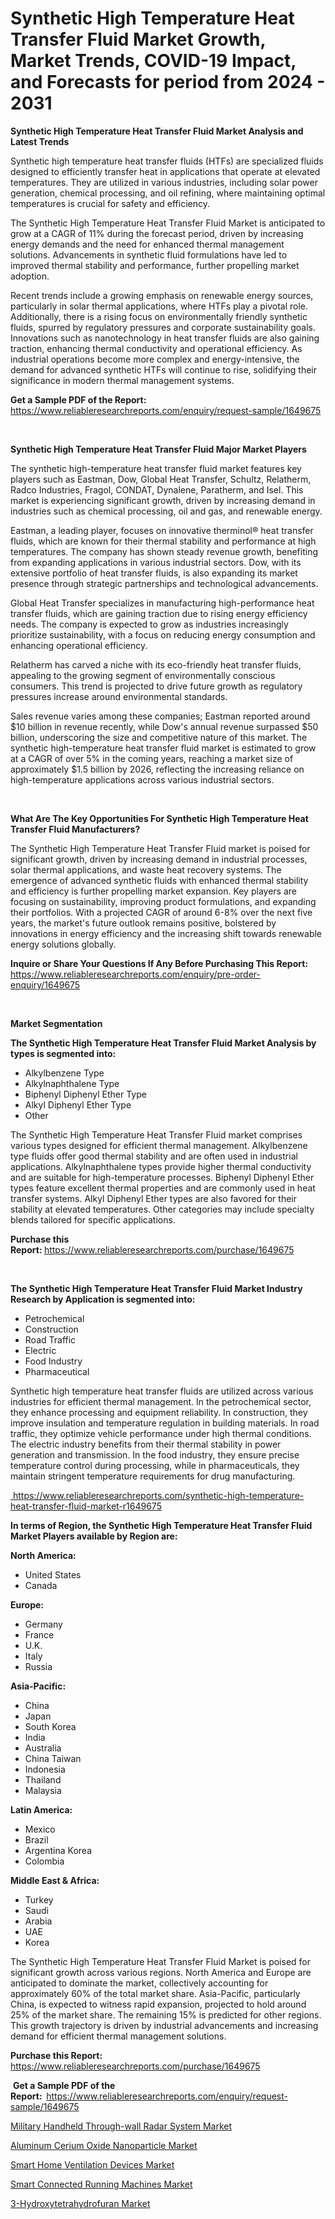 <p><h1>Synthetic High Temperature Heat Transfer Fluid Market Growth, Market Trends, COVID-19 Impact, and Forecasts for period from 2024 - 2031</h1></p><p><strong>Synthetic High Temperature Heat Transfer Fluid Market Analysis and Latest Trends</strong></p>
<p><p>Synthetic high temperature heat transfer fluids (HTFs) are specialized fluids designed to efficiently transfer heat in applications that operate at elevated temperatures. They are utilized in various industries, including solar power generation, chemical processing, and oil refining, where maintaining optimal temperatures is crucial for safety and efficiency. </p><p>The Synthetic High Temperature Heat Transfer Fluid Market is anticipated to grow at a CAGR of 11% during the forecast period, driven by increasing energy demands and the need for enhanced thermal management solutions. Advancements in synthetic fluid formulations have led to improved thermal stability and performance, further propelling market adoption. </p><p>Recent trends include a growing emphasis on renewable energy sources, particularly in solar thermal applications, where HTFs play a pivotal role. Additionally, there is a rising focus on environmentally friendly synthetic fluids, spurred by regulatory pressures and corporate sustainability goals. Innovations such as nanotechnology in heat transfer fluids are also gaining traction, enhancing thermal conductivity and operational efficiency. As industrial operations become more complex and energy-intensive, the demand for advanced synthetic HTFs will continue to rise, solidifying their significance in modern thermal management systems.</p></p>
<p><strong>Get a Sample PDF of the Report:&nbsp;</strong> <a href="https://www.reliableresearchreports.com/enquiry/request-sample/1649675?utm_campaign=1453&utm_medium=2&utm_source=Github&utm_content=ia&utm_term=15102024&utm_id=synthetic-high-temperature-heat-transfer-fluid">https://www.reliableresearchreports.com/enquiry/request-sample/1649675</a></p>
<p>&nbsp;</p>
<p><strong>Synthetic High Temperature Heat Transfer Fluid Major Market Players</strong></p>
<p><p>The synthetic high-temperature heat transfer fluid market features key players such as Eastman, Dow, Global Heat Transfer, Schultz, Relatherm, Radco Industries, Fragol, CONDAT, Dynalene, Paratherm, and Isel. This market is experiencing significant growth, driven by increasing demand in industries such as chemical processing, oil and gas, and renewable energy.</p><p>Eastman, a leading player, focuses on innovative therminol® heat transfer fluids, which are known for their thermal stability and performance at high temperatures. The company has shown steady revenue growth, benefiting from expanding applications in various industrial sectors. Dow, with its extensive portfolio of heat transfer fluids, is also expanding its market presence through strategic partnerships and technological advancements.</p><p>Global Heat Transfer specializes in manufacturing high-performance heat transfer fluids, which are gaining traction due to rising energy efficiency needs. The company is expected to grow as industries increasingly prioritize sustainability, with a focus on reducing energy consumption and enhancing operational efficiency.</p><p>Relatherm has carved a niche with its eco-friendly heat transfer fluids, appealing to the growing segment of environmentally conscious consumers. This trend is projected to drive future growth as regulatory pressures increase around environmental standards.</p><p>Sales revenue varies among these companies; Eastman reported around $10 billion in revenue recently, while Dow's annual revenue surpassed $50 billion, underscoring the size and competitive nature of this market. The synthetic high-temperature heat transfer fluid market is estimated to grow at a CAGR of over 5% in the coming years, reaching a market size of approximately $1.5 billion by 2026, reflecting the increasing reliance on high-temperature applications across various industrial sectors.</p></p>
<p>&nbsp;</p>
<p><strong>What Are The Key Opportunities For Synthetic High Temperature Heat Transfer Fluid Manufacturers?</strong></p>
<p><p>The Synthetic High Temperature Heat Transfer Fluid market is poised for significant growth, driven by increasing demand in industrial processes, solar thermal applications, and waste heat recovery systems. The emergence of advanced synthetic fluids with enhanced thermal stability and efficiency is further propelling market expansion. Key players are focusing on sustainability, improving product formulations, and expanding their portfolios. With a projected CAGR of around 6-8% over the next five years, the market's future outlook remains positive, bolstered by innovations in energy efficiency and the increasing shift towards renewable energy solutions globally.</p></p>
<p><strong>Inquire or Share Your Questions If Any Before Purchasing This Report:</strong> <a href="https://www.reliableresearchreports.com/enquiry/pre-order-enquiry/1649675?utm_campaign=1453&utm_medium=2&utm_source=Github&utm_content=ia&utm_term=15102024&utm_id=synthetic-high-temperature-heat-transfer-fluid">https://www.reliableresearchreports.com/enquiry/pre-order-enquiry/1649675</a></p>
<p>&nbsp;</p>
<p><strong>Market Segmentation</strong></p>
<p><strong>The Synthetic High Temperature Heat Transfer Fluid Market Analysis by types is segmented into:</strong></p>
<p><ul><li>Alkylbenzene Type</li><li>Alkylnaphthalene Type</li><li>Biphenyl Diphenyl Ether Type</li><li>Alkyl Diphenyl Ether Type</li><li>Other</li></ul></p>
<p><p>The Synthetic High Temperature Heat Transfer Fluid market comprises various types designed for efficient thermal management. Alkylbenzene type fluids offer good thermal stability and are often used in industrial applications. Alkylnaphthalene types provide higher thermal conductivity and are suitable for high-temperature processes. Biphenyl Diphenyl Ether types feature excellent thermal properties and are commonly used in heat transfer systems. Alkyl Diphenyl Ether types are also favored for their stability at elevated temperatures. Other categories may include specialty blends tailored for specific applications.</p></p>
<p><strong>Purchase this Report:&nbsp;</strong><a href="https://www.reliableresearchreports.com/purchase/1649675?utm_campaign=1453&utm_medium=2&utm_source=Github&utm_content=ia&utm_term=15102024&utm_id=synthetic-high-temperature-heat-transfer-fluid">https://www.reliableresearchreports.com/purchase/1649675</a></p>
<p>&nbsp;</p>
<p><strong>The Synthetic High Temperature Heat Transfer Fluid Market Industry Research by Application is segmented into:</strong></p>
<p><ul><li>Petrochemical</li><li>Construction</li><li>Road Traffic</li><li>Electric</li><li>Food Industry</li><li>Pharmaceutical</li></ul></p>
<p><p>Synthetic high temperature heat transfer fluids are utilized across various industries for efficient thermal management. In the petrochemical sector, they enhance processing and equipment reliability. In construction, they improve insulation and temperature regulation in building materials. In road traffic, they optimize vehicle performance under high thermal conditions. The electric industry benefits from their thermal stability in power generation and transmission. In the food industry, they ensure precise temperature control during processing, while in pharmaceuticals, they maintain stringent temperature requirements for drug manufacturing.</p></p>
<p><a href="https://www.reliableresearchreports.com/synthetic-high-temperature-heat-transfer-fluid-market-r1649675?utm_campaign=1453&utm_medium=2&utm_source=Github&utm_content=ia&utm_term=15102024&utm_id=synthetic-high-temperature-heat-transfer-fluid">&nbsp;https://www.reliableresearchreports.com/synthetic-high-temperature-heat-transfer-fluid-market-r1649675</a></p>
<p><strong>In terms of Region, the Synthetic High Temperature Heat Transfer Fluid Market Players available by Region are:</strong></p>
<p>
    <p> <strong> North America: </strong>
        <ul>
            <li>United States</li>
            <li>Canada</li>
        </ul>
        </p> 
    <p> <strong> Europe: </strong>
        <ul>
            <li>Germany</li>
            <li>France</li>
            <li>U.K.</li>
            <li>Italy</li>
            <li>Russia</li>
        </ul>
        </p> 
    <p> <strong> Asia-Pacific: </strong>
        <ul>
            <li>China</li>
            <li>Japan</li>
            <li>South Korea</li>
            <li>India</li>
            <li>Australia</li>
            <li>China Taiwan</li>
            <li>Indonesia</li>
            <li>Thailand</li>
            <li>Malaysia</li>
        </ul>
        </p> 
    <p> <strong> Latin America: </strong>
        <ul>
            <li>Mexico</li>
            <li>Brazil</li>
            <li>Argentina Korea</li>
            <li>Colombia</li>
        </ul>
        </p> 
    <p> <strong> Middle East & Africa: </strong>
        <ul>
            <li>Turkey</li>
            <li>Saudi</li>
            <li>Arabia</li>
            <li>UAE</li>
            <li>Korea</li>
        </ul>
    </p>
    </p>
<p><p>The Synthetic High Temperature Heat Transfer Fluid Market is poised for significant growth across various regions. North America and Europe are anticipated to dominate the market, collectively accounting for approximately 60% of the total market share. Asia-Pacific, particularly China, is expected to witness rapid expansion, projected to hold around 25% of the market share. The remaining 15% is predicted for other regions. This growth trajectory is driven by industrial advancements and increasing demand for efficient thermal management solutions.</p></p>
<p><strong>Purchase this Report: </strong><a href="https://www.reliableresearchreports.com/purchase/1649675?utm_campaign=1453&utm_medium=2&utm_source=Github&utm_content=ia&utm_term=15102024&utm_id=synthetic-high-temperature-heat-transfer-fluid">https://www.reliableresearchreports.com/purchase/1649675</a></p>
<p>&nbsp;<strong>Get a Sample PDF of the Report:&nbsp;&nbsp;</strong><a href="https://www.reliableresearchreports.com/enquiry/request-sample/1649675?utm_campaign=1453&utm_medium=2&utm_source=Github&utm_content=ia&utm_term=15102024&utm_id=synthetic-high-temperature-heat-transfer-fluid">https://www.reliableresearchreports.com/enquiry/request-sample/1649675</a></p>
<p><strong></strong></p>
<p><p><a href="https://www.linkedin.com/pulse/global-military-handheld-through-wall-radar-system-market-8lchf?utm_campaign=1453&utm_medium=2&utm_source=Github&utm_content=ia&utm_term=15102024&utm_id=synthetic-high-temperature-heat-transfer-fluid">Military Handheld Through-wall Radar System Market</a></p><p><a href="https://www.linkedin.com/pulse/pioneering-growth-analyzing-global-aluminum-cerium-oxide-nanoparticle-4cecf?utm_campaign=1453&utm_medium=2&utm_source=Github&utm_content=ia&utm_term=15102024&utm_id=synthetic-high-temperature-heat-transfer-fluid">Aluminum Cerium Oxide Nanoparticle Market</a></p><p><a href="https://www.linkedin.com/pulse/smart-home-ventilation-devices-industry-sector-market-dynamics-whk6f?utm_campaign=1453&utm_medium=2&utm_source=Github&utm_content=ia&utm_term=15102024&utm_id=synthetic-high-temperature-heat-transfer-fluid">Smart Home Ventilation Devices Market</a></p><p><a href="https://www.linkedin.com/pulse/unveiling-market-trends-global-smart-connected-running-machines-shw5f?utm_campaign=1453&utm_medium=2&utm_source=Github&utm_content=ia&utm_term=15102024&utm_id=synthetic-high-temperature-heat-transfer-fluid">Smart Connected Running Machines Market</a></p><p><a href="https://www.linkedin.com/pulse/3-hydroxytetrahydrofuran-market-penetration-strategies-untapped-fuhvf?utm_campaign=1453&utm_medium=2&utm_source=Github&utm_content=ia&utm_term=15102024&utm_id=synthetic-high-temperature-heat-transfer-fluid">3-Hydroxytetrahydrofuran Market</a></p></p>